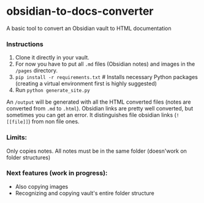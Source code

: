# obsidian-to-docs-converter
A basic tool to convert an Obsidian vault to HTML documentation

### Instructions
1) Clone it directly in your vault.
2) For now you have to put all `.md` files (Obsidian notes) and images in the `/pages` directory.
2) `pip install -r requirements.txt` # Installs necessary Python packages (creating a virtual environment first is highly suggested)
3)  Run `python generate_site.py`

An `/output` will be generated with all the HTML converted files (notes are converted from `.md` to `.html`).
Obsidian links are pretty well converted, but sometimes you can get an error. It distinguishes file obsidian links (`![[file]]`) from non file ones.

### Limits:
Only copies notes. All notes must be in the same folder (doesn'work on folder structures)

### Next features (work in progress):
- Also copying images
- Recognizing and copying vault's entire folder structure
